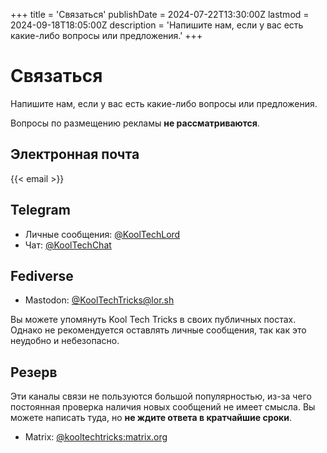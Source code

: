 +++
title = 'Связаться'
publishDate = 2024-07-22T13:30:00Z
lastmod = 2024-09-18T18:05:00Z
description = 'Напишите нам, если у вас есть какие-либо вопросы или предложения.'
+++

# Связаться

Напишите нам, если у вас есть какие-либо вопросы или предложения.

Вопросы по размещению рекламы **не рассматриваются**.

## Электронная почта

{{< email >}}

## Telegram

- Личные сообщения: [@KoolTechLord](https://t.me/KoolTechLord)
- Чат: [@KoolTechChat](https://t.me/KoolTechChat)

## Fediverse

- Mastodon: [@KoolTechTricks@lor.sh](https://lor.sh/@KoolTechTricks)

Вы можете упомянуть Kool Tech Tricks в своих публичных постах. Однако не
рекомендуется оставлять личные сообщения, так как это неудобно и небезопасно.

## Резерв

Эти каналы связи не пользуются большой популярностью, из-за чего постоянная
проверка наличия новых сообщений не имеет смысла. Вы можете написать туда, но
**не ждите ответа в кратчайшие сроки**.

- Matrix: [@kooltechtricks:matrix.org](https://go.kde.org/matrix/#/@kooltechtricks:matrix.org)
